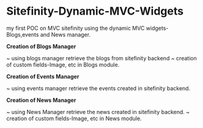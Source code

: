 # Sitefinity-Dynamic-MVC-Widgets
my first POC on MVC sitefinity using the dynamic MVC widgets-Blogs,events and News manager.

**Creation of Blogs Manager**

~ using blogs manager retrieve the blogs from sitefinity backend
~ creation of custom fields-Image, etc in Blogs module.

**Creation of Events Manager**

~ using events manager retrieve the events created in sitefinity backend.

**Creation of News Manager**

~ using News Manager retrieve the news created in sitefinity backend.
~ creation of custom fields-Image, etc in News module.
